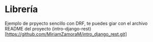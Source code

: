 # Librería

Ejemplo de prpyecto sencillo con DRF, te puedes giar con el archivo README del proyecto (intro-django-rest)[https://github.com/MiriamZamoraM/intro_django_rest.git]
